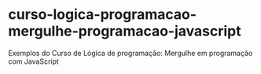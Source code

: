 # curso-logica-programacao-mergulhe-programacao-javascript
Exemplos do Curso de Lógica de programação: Mergulhe em programação com JavaScript
